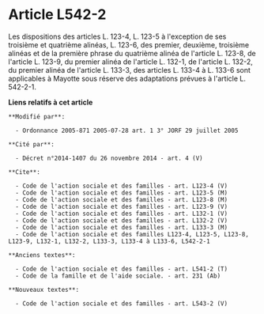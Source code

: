 # Article L542-2

Les dispositions des articles L. 123-4, L. 123-5 à l'exception de ses troisième et quatrième alinéas, L. 123-6, des premier,
deuxième, troisième alinéas et de la première phrase du quatrième alinéa de l'article L. 123-8, de l'article L. 123-9, du
premier alinéa de l'article L. 132-1, de l'article L. 132-2, du premier alinéa de l'article L. 133-3, des articles L. 133-4 à
L. 133-6 sont applicables à Mayotte sous réserve des adaptations prévues à l'article L. 542-2-1.

**Liens relatifs à cet article**

	**Modifié par**:

	  - Ordonnance 2005-871 2005-07-28 art. 1 3° JORF 29 juillet 2005

	**Cité par**:

	  - Décret n°2014-1407 du 26 novembre 2014 - art. 4 (V)

	**Cite**:

	  - Code de l'action sociale et des familles - art. L123-4 (V)
	  - Code de l'action sociale et des familles - art. L123-5 (M)
	  - Code de l'action sociale et des familles - art. L123-8 (M)
	  - Code de l'action sociale et des familles - art. L123-9 (V)
	  - Code de l'action sociale et des familles - art. L132-1 (V)
	  - Code de l'action sociale et des familles - art. L132-2 (V)
	  - Code de l'action sociale et des familles - art. L133-3 (M)
	  - Code de l'action sociale et des familles L123-4, L123-5, L123-8, L123-9, L132-1, L132-2, L133-3, L133-4 à L133-6, L542-2-1

	**Anciens textes**:

	  - Code de l'action sociale et des familles - art. L541-2 (T)
	  - Code de la famille et de l'aide sociale. - art. 231 (Ab)

	**Nouveaux textes**:

	  - Code de l'action sociale et des familles - art. L543-2 (V)
